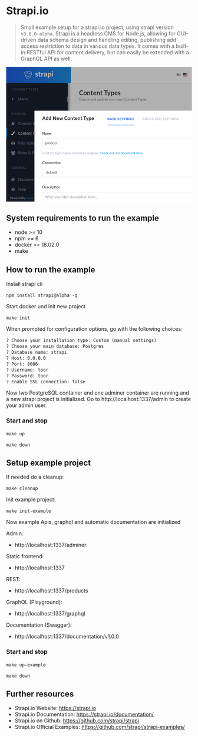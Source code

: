 # Strapi.io

> Small example setup for a strapi.io project, using strapi version `v3.0.0-alpha`. Strapi is a headless CMS for Node.js, allowing for GUI-driven data schema design and handling editing, publishing add access restriction to data in various data types. It comes with a built-in RESTful API for content delivery, but can easily be extended with a GraphQL API as well.

![App Screenshot](./screenshot.png)

## System requirements to run the example

* node >= 10
* npm >= 6
* docker >= 18.02.0
* make

## How to run the example

Install strapi cli
```
npm install strapi@alpha -g
```

Start docker und init new project

````
make init
````

When prompted for configuration options, go with the following choices:

```
? Choose your installation type: Custom (manual settings)
? Choose your main database: Postgres
? Database name: strapi
? Host: 0.0.0.0
? Port: 8086
? Username: toor
? Password: toor
? Enable SSL connection: false
```

Now two PostgreSQL container and one adminer container are running and a new strapi project is initialized.
Go to http://localhost:1337/admin to create your admin user.


### Start and stop

````
make up
````

````
make down
````


## Setup example project

If needed do a cleanup:

````
make cleanup
````

Init example project:

````
make init-example
````

Now example Apis, graphql and automatic documentation are initialized

Admin:
* http://localhost:1337/adminer

Static frontend:
* http://localhost:1337

REST:
* http://localhost:1337/products

GraphQL (Playground):
* http://localhost:1337/graphql

Documentation (Swagger):
* http://localhost:1337/documentation/v1.0.0

### Start and stop

````
make up-example
````

````
make down
````

## Further resources

* Strapi.io Website: https://strapi.io
* Strapi.io Documentation: https://strapi.io/documentation/
* Strapi.io on Github: https://github.com/strapi/strapi
* Strapi.io Official Examples: https://github.com/strapi/strapi-examples/